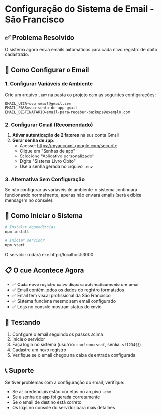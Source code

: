 # Configuração do Sistema de Email - São Francisco

## ✅ Problema Resolvido

O sistema agora envia emails automáticos para cada novo registro de óbito cadastrado.

## 📧 Como Configurar o Email

### 1. Configurar Variáveis de Ambiente

Crie um arquivo `.env` na pasta do projeto com as seguintes configurações:

```
EMAIL_USER=seu-email@gmail.com
EMAIL_PASS=sua-senha-de-app-gmail
EMAIL_DESTINATARIO=email-para-receber-backups@exemplo.com
```

### 2. Configurar Gmail (Recomendado)

1. **Ativar autenticação de 2 fatores** na sua conta Gmail
2. **Gerar senha de app**:
   - Acesse: https://myaccount.google.com/security
   - Clique em "Senhas de app"
   - Selecione "Aplicativo personalizado"
   - Digite "Sistema Livro Óbito"
   - Use a senha gerada no arquivo `.env`

### 3. Alternativa Sem Configuração

Se não configurar as variáveis de ambiente, o sistema continuará funcionando normalmente, apenas não enviará emails (será exibida mensagem no console).

## 🚀 Como Iniciar o Sistema

```bash
# Instalar dependências
npm install

# Iniciar servidor
npm start
```

O servidor rodará em: http://localhost:3000

## 📋 O que Acontece Agora

- ✅ Cada novo registro salvo dispara automaticamente um email
- ✅ Email contém todos os dados do registro formatados
- ✅ Email tem visual profissional da São Francisco
- ✅ Sistema funciona mesmo sem email configurado
- ✅ Logs no console mostram status do envio

## 🔧 Testando

1. Configure o email seguindo os passos acima
2. Inicie o servidor
3. Faça login no sistema (usuário: `saofranciscof`, senha: `sf1234$$`)
4. Cadastre um novo registro
5. Verifique se o email chegou na caixa de entrada configurada

## 📞 Suporte

Se tiver problemas com a configuração do email, verifique:
- Se as credenciais estão corretas no arquivo `.env`
- Se a senha de app foi gerada corretamente
- Se o email de destino está correto
- Os logs no console do servidor para mais detalhes
